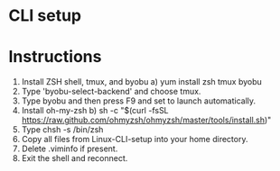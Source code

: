 # CLI setup

# Instructions

1) Install ZSH shell, tmux, and byobu
   a) yum install zsh tmux byobu
2) Type 'byobu-select-backend' and choose tmux.
3) Type byobu and then press F9 and set to launch automatically.
4) Install oh-my-zsh
   b) sh -c "$(curl -fsSL https://raw.github.com/ohmyzsh/ohmyzsh/master/tools/install.sh)"
5) Type chsh -s /bin/zsh
6) Copy all files from Linux-CLI-setup into your home directory.
7) Delete .viminfo if present.
8) Exit the shell and reconnect.
